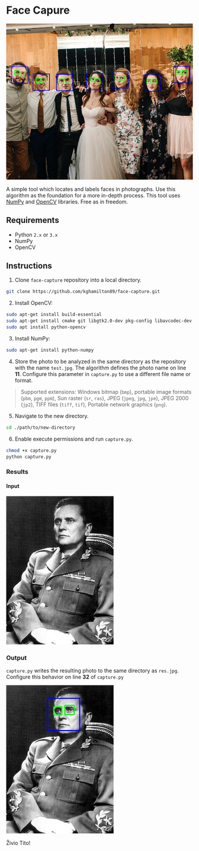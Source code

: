 # Face Capure

![](./images/title.jpg)

A simple tool which locates and labels faces in photographs. Use this algorithm as the foundation for a more in-depth process. This tool uses [NumPy](http://www.numpy.org/) and [OpenCV](https://docs.opencv.org/3.0-beta/doc/py_tutorials/py_gui/py_image_display/py_image_display.html) libraries. Free as in freedom.

## Requirements

* Python `2.x` or `3.x`
* NumPy
* OpenCV

## Instructions

1. Clone `face-capture` repository into a local directory.

```sh
git clone https://github.com/kghamilton89/face-capture.git
```

2. Install OpenCV:

```sh
sudo apt-get install build-essential
sudo apt-get install cmake git libgtk2.0-dev pkg-config libavcodec-dev libavformat-dev libswscale-dev
sudo apt install python-opencv
```

3. Install NumPy:

```sh
sudo apt-get install python-numpy
```

4. Store the photo to be analyzed in the same directory as the repository with the name `test.jpg`. The algorithm defines the photo name on line **11**. Configure this parameter in `capture.py` to use a different file name or format.

> Supported extensions: Windows bitmap (`bmp`), portable image formats (`pbm`, `pgm`, `ppm`), Sun raster (`sr`, `ras`), JPEG (`jpeg`, `jpg`, `jpe`), JPEG 2000 (`jp2`), TIFF files (`tiff`, `tif`), Portable network graphics (`png`).

5. Navigate to the new directory.

```sh
cd ./path/to/new-directory
```

6. Enable execute permissions and run `capture.py`.

```sh
chmod +x capture.py
python capture.py
```

### Results

#### Input

![](./images/test.jpg)

### Output

`capture.py` writes the resulting photo to the same directory as `res.jpg`. Configure this behavior on line **32** of `capture.py`

![](./images/res.jpg)

Živio Tito!
